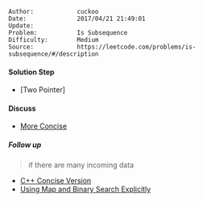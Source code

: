 
    Author:            cuckoo
    Date:              2017/04/21 21:49:01
    Update:            
    Problem:           Is Subsequence
    Difficulty:        Medium
    Source:            https://leetcode.com/problems/is-subsequence/#/description

#### Solution Step
 - [Two Pointer]

#### Discuss
 - [More Concise](https://discuss.leetcode.com/topic/57786/c-two-pointers-greedy-solution)

##### Follow up
 > if there are many incoming data
 - [C++ Concise Version](https://discuss.leetcode.com/topic/57310/do-we-really-need-dp-bs/8)
 - [Using Map and Binary Search Explicitly](https://discuss.leetcode.com/topic/67167/java-code-for-the-follow-up-question)
